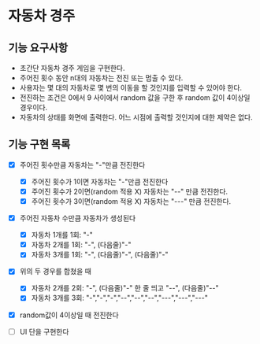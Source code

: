 # 자동차 경주

## 기능 요구사항

* 초간단 자동차 경주 게임을 구현한다.
* 주어진 횟수 동안 n대의 자동차는 전진 또는 멈출 수 있다.
* 사용자는 몇 대의 자동차로 몇 번의 이동을 할 것인지를 입력할 수 있어야 한다.
* 전진하는 조건은 0에서 9 사이에서 random 값을 구한 후 random 값이 4이상일 경우이다.
* 자동차의 상태를 화면에 출력한다. 어느 시점에 출력할 것인지에 대한 제약은 없다.

## 기능 구현 목록

- [x] 주어진 횟수만큼 자동차는 "-"만큼 전진한다
    - [x] 주어진 횟수가 1이면 자동차는 "-"만큼 전진한다
    - [x] 주어진 횟수가 2이면(random 적용 X) 자동차는 "--" 만큼 전진한다.
    - [x] 주어진 횟수가 3이면(random 적용 X) 자동차는 "---" 만큼 전진한다.
- [x] 주어진 자동차 수만큼 자동차가 생성된다
    - [x] 자동차 1개를 1회: "-"
    - [x] 자동차 2개를 1회: "-", (다음줄)"-"
    - [x] 자동차 3개를 1회: "-", (다음줄)"-", (다음줄)"-"
- [x] 위의 두 경우를 합쳤을 때
  - [x] 자동차 2개를 2회: "-", (다음줄)"-" 한 줄 띄고 "--", (다음줄)"--"
  - [x] 자동차 3개를 3회: "-","-","-","--","--","--","---","---","---"
- [x] random값이 4이상일 때 전진한다 
- [ ] UI 단을 구현한다

